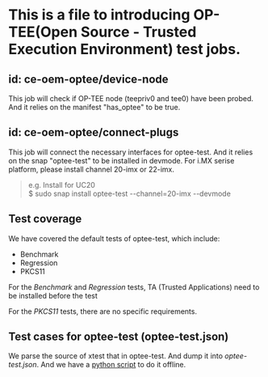 # This is a file to introducing OP-TEE(Open Source - Trusted Execution Environment) test jobs.

## id: ce-oem-optee/device-node
  This job will check if OP-TEE node (teepriv0 and tee0) have been probed.
  And it relies on the manifest "has_optee" to be true.

## id: ce-oem-optee/connect-plugs
  This job will connect the necessary interfaces for optee-test.
  And it relies on the snap "optee-test" to be installed in devmode.
  For i.MX serise platform, please install channel 20-imx or 22-imx.
>e.g. Install for UC20<br>
  $ sudo snap install optee-test --channel=20-imx --devmode
  
## Test coverage
  We have covered the default tests of optee-test, which include: 
  - Benchmark
  - Regression
  - PKCS11
  
  For the *Benchmark* and *Regression* tests, TA (Trusted Applications) need to be installed before the test

  For the *PKCS11* tests, there are no specific requirements.

## Test cases for optee-test (optee-test.json)
  We parse the source of xtest that in optee-test. And dump it into *optee-test.json*. And we have a [python script](https://git.launchpad.net/~rickwu4444/+git/tools/tree/parse_optee_test_cases) to do it offline. 